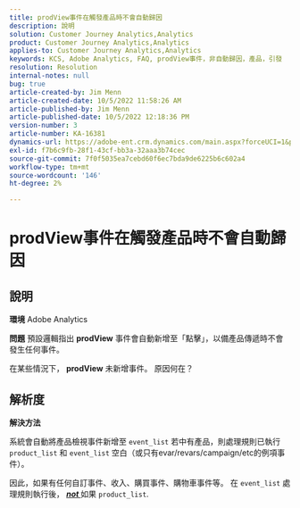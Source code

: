 ```yaml
---
title: prodView事件在觸發產品時不會自動歸因
description: 說明
solution: Customer Journey Analytics,Analytics
product: Customer Journey Analytics,Analytics
applies-to: Customer Journey Analytics,Analytics
keywords: KCS, Adobe Analytics, FAQ, prodView事件，非自動歸因，產品，引發
resolution: Resolution
internal-notes: null
bug: true
article-created-by: Jim Menn
article-created-date: 10/5/2022 11:58:26 AM
article-published-by: Jim Menn
article-published-date: 10/5/2022 12:18:36 PM
version-number: 3
article-number: KA-16381
dynamics-url: https://adobe-ent.crm.dynamics.com/main.aspx?forceUCI=1&pagetype=entityrecord&etn=knowledgearticle&id=43d0a503-a544-ed11-bba1-000d3a3064b8
exl-id: f7b6c9fb-28f1-43cf-bb3a-32aaa3b74cec
source-git-commit: 7f0f5035ea7cebd60f6ec7bda9de6225b6c602a4
workflow-type: tm+mt
source-wordcount: '146'
ht-degree: 2%

---
```


# prodView事件在觸發產品時不會自動歸因

## 說明


<b>環境</b>
Adobe Analytics

<b>問題</b>
預設邏輯指出 <b>prodView</b> 事件會自動新增至「點擊」，以備產品傳遞時不會發生任何事件。

在某些情況下， <b>prodView</b> 未新增事件。 原因何在？


## 解析度


<b>解決方法</b>

系統會自動將產品檢視事件新增至 `event_list` 若中有產品，則處理規則已執行 `product_list` 和 `event_list` 空白（或只有evar/revars/campaign/etc的例項事件）。

因此，如果有任何自訂事件、收入、購買事件、購物車事件等。 在 `event_list` 處理規則執行後， <u><em><b>not </b></em></u>如果 `product_list`.
